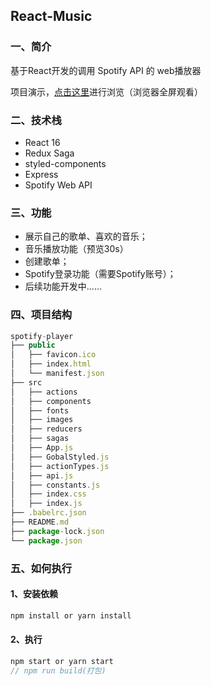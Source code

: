 ## React-Music


### 一、简介
基于React开发的调用 Spotify API 的 web播放器

项目演示，[点击这里](http://134.175.232.230)进行浏览（浏览器全屏观看）

### 二、技术栈
* React 16
* Redux Saga
* styled-components
* Express
* Spotify Web API

### 三、功能
* 展示自己的歌单、喜欢的音乐；
* 音乐播放功能（预览30s）
* 创建歌单；
* Spotify登录功能（需要Spotify账号）；
* 后续功能开发中......


### 四、项目结构

```javascript
spotify-player
├── public           
│   ├── favicon.ico  
│   ├── index.html   
│   └── manifest.json
├── src              
│   ├── actions      
│   ├── components   
│   ├── fonts        
│   ├── images       
│   ├── reducers     
│   ├── sagas        
│   ├── App.js
│   ├── GobalStyled.js
│   ├── actionTypes.js
│   ├── api.js
│   ├── constants.js
│   ├── index.css
│   ├── index.js
├── .babelrc.json
├── README.md
├── package-lock.json
└── package.json

```
### 五、如何执行

#### 1、安装依赖
```javascript
npm install or yarn install
```
#### 2、执行
```javascript
npm start or yarn start
// npm run build(打包)
```
